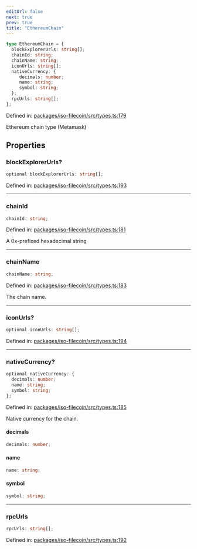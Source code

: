 ```yaml
---
editUrl: false
next: true
prev: true
title: "EthereumChain"
---
```


```ts
type EthereumChain = {
  blockExplorerUrls: string[];
  chainId: string;
  chainName: string;
  iconUrls: string[];
  nativeCurrency: {
     decimals: number;
     name: string;
     symbol: string;
  };
  rpcUrls: string[];
};
```

Defined in: [packages/iso-filecoin/src/types.ts:179](https://github.com/hugomrdias/filecoin/blob/main/packages/iso-filecoin/src/types.ts#L179)

Ethereum chain type (Metamask)

## Properties

### blockExplorerUrls?

```ts
optional blockExplorerUrls: string[];
```

Defined in: [packages/iso-filecoin/src/types.ts:193](https://github.com/hugomrdias/filecoin/blob/main/packages/iso-filecoin/src/types.ts#L193)

***

### chainId

```ts
chainId: string;
```

Defined in: [packages/iso-filecoin/src/types.ts:181](https://github.com/hugomrdias/filecoin/blob/main/packages/iso-filecoin/src/types.ts#L181)

A 0x-prefixed hexadecimal string

***

### chainName

```ts
chainName: string;
```

Defined in: [packages/iso-filecoin/src/types.ts:183](https://github.com/hugomrdias/filecoin/blob/main/packages/iso-filecoin/src/types.ts#L183)

The chain name.

***

### iconUrls?

```ts
optional iconUrls: string[];
```

Defined in: [packages/iso-filecoin/src/types.ts:194](https://github.com/hugomrdias/filecoin/blob/main/packages/iso-filecoin/src/types.ts#L194)

***

### nativeCurrency?

```ts
optional nativeCurrency: {
  decimals: number;
  name: string;
  symbol: string;
};
```

Defined in: [packages/iso-filecoin/src/types.ts:185](https://github.com/hugomrdias/filecoin/blob/main/packages/iso-filecoin/src/types.ts#L185)

Native currency for the chain.

#### decimals

```ts
decimals: number;
```

#### name

```ts
name: string;
```

#### symbol

```ts
symbol: string;
```

***

### rpcUrls

```ts
rpcUrls: string[];
```

Defined in: [packages/iso-filecoin/src/types.ts:192](https://github.com/hugomrdias/filecoin/blob/main/packages/iso-filecoin/src/types.ts#L192)
